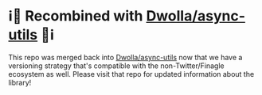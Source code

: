 # ℹ️📢 Recombined with [Dwolla/async-utils](https://github.com/Dwolla/async-utils) 📢ℹ️

This repo was merged back into [Dwolla/async-utils](https://github.com/Dwolla/async-utils) now that we have a versioning strategy that's compatible with the non-Twitter/Finagle ecosystem as well. Please visit that repo for updated information about the library!

